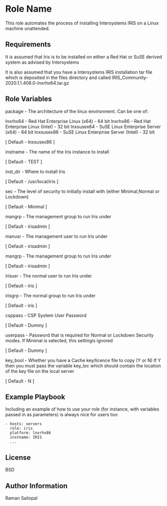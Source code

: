 Role Name
=========

This role automates the process of installing Intersystems IRIS on a Linux machine unattended.

Requirements
------------

It is assumed that Iris is to be installed on either a Red Hat or SuSE derived system as advised by Intersystems

It is also assumed that you have a Intersystems IRIS installation tar file which is deposited in the files directory and called IRIS_Community-2020.1.1.408.0-lnxrhx64.tar.gz


Role Variables
--------------

package - The architecture of the linux environment. Can be one of:

lnxrhx64 - Red Hat Enterprise Linux (x64) - 64 bit
lnxrhx86 - Red Hat Enterprise Linux (Intel) - 32 bit
lnxsusex64 - SuSE Linux Enterprise Server (x64) - 64 bit
lnxsusex86 - SuSE Linux Enterprise Server (Intel) - 32 bit

[ Default - lnxsusex86 ]

instname - The name of the Iris instance to install

[ Default - TEST ]

inst_dir - Where to install Iris

[ Default - /usr/local/iris ]

sec - The level of security to initially install with (either Minimal,Normal or Lockdown)

[ Default - Minimal ]

mangrp - The management group to run Iris under

[ Default - irisadmin ]

manusr - The management user to run Iris under

[ Default - irisadmin ]

mangrp - The management group to run Iris under

[ Default - irisadmin ]

irisusr - The normal user to run Iris under

[ Default - iris ]

irisgrp - The normal group to run Iris under

[ Default - iris ]

csppass - CSP System User Password

[ Default - Dummy ]

userpass - Password that is required for Normal or Lockdown Security modes. If Minimal is selected, this settingis ignored

[ Default - Dummy ]

key_bool - Whether you have a Cache key/licence file to copy (Y or N) If Y then you must pass the variable key_loc which should contain the location of the key file on the local server

[ Default - N ]

Example Playbook
----------------

Including an example of how to use your role (for instance, with variables passed in as parameters) is always nice for users too:

    - hosts: servers
      role: iris
      platform: lnxrhx86
      instname: IRIS
      ...

License
-------

BSD

Author Information
------------------

Raman Sailopal
